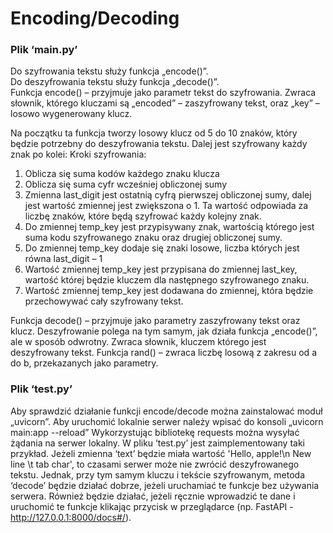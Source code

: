 # Encoding/Decoding

### Plik ‘main.py’
Do szyfrowania tekstu służy funkcja „encode()”.  
Do deszyfrowania tekstu służy funkcja „decode()”.  
Funkcja encode() – przyjmuje jako parametr tekst do szyfrowania. Zwraca słownik, którego kluczami są „encoded” – zaszyfrowany tekst, oraz „key” – losowo wygenerowany klucz.

Na początku ta funkcja tworzy losowy klucz od 5 do 10 znaków, który będzie potrzebny do deszyfrowania tekstu. Dalej jest szyfrowany każdy znak po kolei:
Kroki szyfrowania:
1)	Oblicza się suma kodów każdego znaku klucza
2)	Oblicza się suma cyfr wcześniej obliczonej sumy
3)	Zmienna last_digit jest ostatnią cyfrą pierwszej obliczonej sumy, dalej jest wartość zmiennej jest zwiększona o 1. Ta wartość odpowiada za liczbę znaków, które będą szyfrować każdy kolejny znak.
4)	Do zmiennej temp_key jest przypisywany znak, wartością którego jest suma kodu szyfrowanego znaku oraz drugiej obliczonej sumy.
5)	Do zmiennej temp_key dodaje się znaki losowe, liczba których jest równa last_digit – 1
6)	Wartość zmiennej temp_key jest przypisana do zmiennej last_key, wartość której będzie kluczem dla następnego szyfrowanego znaku.
7)	Wartość zmiennej temp_key jest dodawana do zmiennej, która będzie przechowywać cały szyfrowany tekst.

Funkcja decode() – przyjmuje jako parametry zaszyfrowany tekst oraz klucz.
Deszyfrowanie polega na tym samym, jak działa funkcja „encode()”, ale w sposób odwrotny. Zwraca słownik, kluczem którego jest deszyfrowany tekst.
Funkcja rand() – zwraca liczbę losową z zakresu od a do b, przekazanych jako parametry.


### Plik ‘test.py’
Aby sprawdzić działanie funkcji encode/decode można zainstalować moduł „uvicorn”. Aby uruchomić lokalnie serwer należy wpisać do konsoli „uvicorn main:app --reload”
Wykorzystując bibliotekę requests można wysyłać żądania na serwer lokalny. W pliku ‘test.py’ jest zaimplementowany taki przykład.
Jeżeli zmienna ‘text’ będzie miała wartość 'Hello, apple!\n New line \t tab char', 
to czasami serwer może nie zwrócić deszyfrowanego tekstu. Jednak, przy tym samym kluczu i tekście szyfrowanym, metoda ‘decode’ będzie działać dobrze, jeżeli uruchamiać te funkcje bez używania serwera. Również będzie działać, jeżeli ręcznie wprowadzić te dane i uruchomić te funkcje klikając przycisk w przeglądarce (np. FastAPI - http://127.0.0.1:8000/docs#/).


